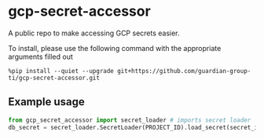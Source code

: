 # gcp-secret-accessor
A public repo to make accessing GCP secrets easier.

To install, please use the following command with the appropriate arguments filled out

`%pip install --quiet --upgrade git+https://github.com/guardian-group-ti/gcp-secret-accessor.git`

## Example usage

```python
from gcp_secret_accessor import secret_loader # imports secret loader
db_secret = secret_loader.SecretLoader(PROJECT_ID).load_secret(secret_id, version_id)
```
